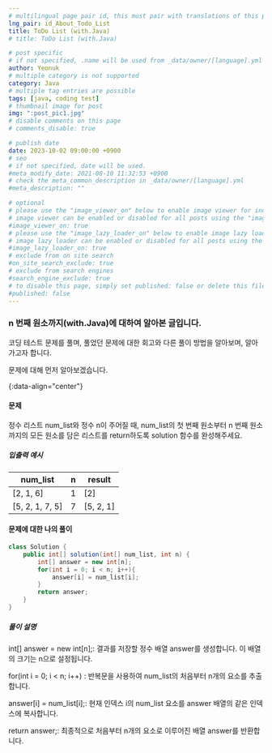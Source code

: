 ```yaml
---
# multilingual page pair id, this must pair with translations of this page. (This name must be unique)
lng_pair: id_About_Todo_List
title: ToDo List (with.Java)
# title: ToDo List (with.Java)

# post specific
# if not specified, .name will be used from _data/owner/[language].yml
author: Yeonuk
# multiple category is not supported
category: Java
# multiple tag entries are possible
tags: [java, coding test]
# thumbnail image for post
img: ":post_pic1.jpg"
# disable comments on this page
# comments_disable: true

# publish date
date: 2023-10-02 09:00:00 +0900
# seo
# if not specified, date will be used.
#meta_modify_date: 2021-08-10 11:32:53 +0900
# check the meta_common_description in _data/owner/[language].yml
#meta_description: ""

# optional
# please use the "image_viewer_on" below to enable image viewer for individual pages or posts (_posts/ or [language]/_posts folders).
# image viewer can be enabled or disabled for all posts using the "image_viewer_posts: true" setting in _data/conf/main.yml.
#image_viewer_on: true
# please use the "image_lazy_loader_on" below to enable image lazy loader for individual pages or posts (_posts/ or [language]/_posts folders).
# image lazy loader can be enabled or disabled for all posts using the "image_lazy_loader_posts: true" setting in _data/conf/main.yml.
#image_lazy_loader_on: true
# exclude from on site search
#on_site_search_exclude: true
# exclude from search engines
#search_engine_exclude: true
# to disable this page, simply set published: false or delete this file
#published: false
---
```


<!-- outline-start -->

### n 번째 원소까지(with.Java)에 대하여 알아본 글입니다.

코딩 테스트 문제를 풀며, 풀었던 문제에 대한 회고와 다른 풀이 방법을 알아보며, 알아가고자 합니다.

문제에 대해 먼저 알아보겠습니다.

{:data-align="center"}

<!-- outline-end -->

#### 문제

정수 리스트 num_list와 정수 n이 주어질 때, num_list의 첫 번째 원소부터 n 번째 원소까지의 모든 원소를 담은 리스트를 return하도록 solution 함수를 완성해주세요.

##### 입출력 예시

| num_list        | n   | result    |
| --------------- | --- | --------- |
| [2, 1, 6]       | 1   | [2]       |
| [5, 2, 1, 7, 5] | 7   | [5, 2, 1] |

<!-- | start_num | end_num | result |
| --------- | ------- | ------ |
| 10        | 3       | 0      | -->

#### 문제에 대한 나의 풀이

```java
class Solution {
    public int[] solution(int[] num_list, int n) {
        int[] answer = new int[n];
        for(int i = 0; i < n; i++){
            answer[i] = num_list[i];
        }
        return answer;
    }
}
```

##### 풀이 설명

int[] answer = new int[n];: 결과를 저장할 정수 배열 answer를 생성합니다. 이 배열의 크기는 n으로 설정됩니다.

for(int i = 0; i < n; i++) : 반복문을 사용하여 num_list의 처음부터 n개의 요소를 추출합니다.

answer[i] = num_list[i];: 현재 인덱스 i의 num_list 요소를 answer 배열의 같은 인덱스에 복사합니다.

return answer;: 최종적으로 처음부터 n개의 요소로 이루어진 배열 answer를 반환합니다.
